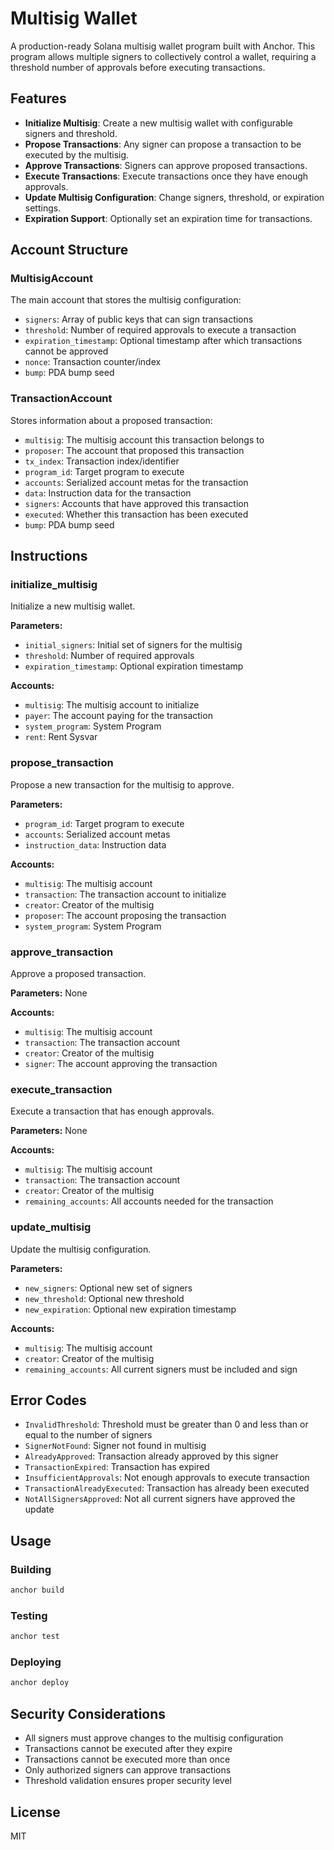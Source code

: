 # Multisig Wallet

A production-ready Solana multisig wallet program built with Anchor. This program allows multiple signers to collectively control a wallet, requiring a threshold number of approvals before executing transactions.

## Features

- **Initialize Multisig**: Create a new multisig wallet with configurable signers and threshold.
- **Propose Transactions**: Any signer can propose a transaction to be executed by the multisig.
- **Approve Transactions**: Signers can approve proposed transactions.
- **Execute Transactions**: Execute transactions once they have enough approvals.
- **Update Multisig Configuration**: Change signers, threshold, or expiration settings.
- **Expiration Support**: Optionally set an expiration time for transactions.

## Account Structure

### MultisigAccount

The main account that stores the multisig configuration:

- `signers`: Array of public keys that can sign transactions
- `threshold`: Number of required approvals to execute a transaction
- `expiration_timestamp`: Optional timestamp after which transactions cannot be approved
- `nonce`: Transaction counter/index
- `bump`: PDA bump seed

### TransactionAccount

Stores information about a proposed transaction:

- `multisig`: The multisig account this transaction belongs to
- `proposer`: The account that proposed this transaction
- `tx_index`: Transaction index/identifier
- `program_id`: Target program to execute
- `accounts`: Serialized account metas for the transaction
- `data`: Instruction data for the transaction
- `signers`: Accounts that have approved this transaction
- `executed`: Whether this transaction has been executed
- `bump`: PDA bump seed

## Instructions

### initialize_multisig

Initialize a new multisig wallet.

**Parameters:**
- `initial_signers`: Initial set of signers for the multisig
- `threshold`: Number of required approvals
- `expiration_timestamp`: Optional expiration timestamp

**Accounts:**
- `multisig`: The multisig account to initialize
- `payer`: The account paying for the transaction
- `system_program`: System Program
- `rent`: Rent Sysvar

### propose_transaction

Propose a new transaction for the multisig to approve.

**Parameters:**
- `program_id`: Target program to execute
- `accounts`: Serialized account metas
- `instruction_data`: Instruction data

**Accounts:**
- `multisig`: The multisig account
- `transaction`: The transaction account to initialize
- `creator`: Creator of the multisig
- `proposer`: The account proposing the transaction
- `system_program`: System Program

### approve_transaction

Approve a proposed transaction.

**Parameters:** None

**Accounts:**
- `multisig`: The multisig account
- `transaction`: The transaction account
- `creator`: Creator of the multisig
- `signer`: The account approving the transaction

### execute_transaction

Execute a transaction that has enough approvals.

**Parameters:** None

**Accounts:**
- `multisig`: The multisig account
- `transaction`: The transaction account
- `creator`: Creator of the multisig
- `remaining_accounts`: All accounts needed for the transaction

### update_multisig

Update the multisig configuration.

**Parameters:**
- `new_signers`: Optional new set of signers
- `new_threshold`: Optional new threshold
- `new_expiration`: Optional new expiration timestamp

**Accounts:**
- `multisig`: The multisig account
- `creator`: Creator of the multisig
- `remaining_accounts`: All current signers must be included and sign

## Error Codes

- `InvalidThreshold`: Threshold must be greater than 0 and less than or equal to the number of signers
- `SignerNotFound`: Signer not found in multisig
- `AlreadyApproved`: Transaction already approved by this signer
- `TransactionExpired`: Transaction has expired
- `InsufficientApprovals`: Not enough approvals to execute transaction
- `TransactionAlreadyExecuted`: Transaction has already been executed
- `NotAllSignersApproved`: Not all current signers have approved the update

## Usage

### Building

```bash
anchor build
```

### Testing

```bash
anchor test
```

### Deploying

```bash
anchor deploy
```

## Security Considerations

- All signers must approve changes to the multisig configuration
- Transactions cannot be executed after they expire
- Transactions cannot be executed more than once
- Only authorized signers can approve transactions
- Threshold validation ensures proper security level

## License

MIT